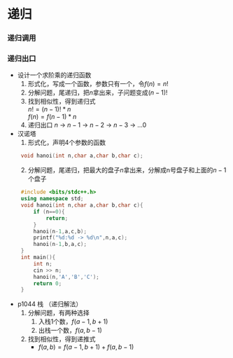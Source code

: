 # 递归
### 递归调用
### 递归出口
* 设计一个求阶乘的递归函数
  1) 形式化，写成一个函数，参数只有一个，令$f(n)=n!$
  2) 分解问题，尾递归，把$n$拿出来，子问题变成$(n-1)!$
  3) 找到相似性，得到递归式  
   $n!=(n-1)!*n$  
   $f(n)=f(n-1)*n$  
  4) 递归出口  $n$ -> $n-1$ -> $n-2$ -> $n-3$ -> $...0$
* 汉诺塔
  1) 形式化，声明4个参数的函数
   ~~~cpp
    void hanoi(int n,char a,char b,char c);
   ~~~
  2) 分解问题，尾递归，把最大的盘子$n$拿出来，分解成n号盘子和上面的$n-1$个盘子
   ~~~cpp
    #include <bits/stdc++.h>
    using namespace std;
    void hanoi(int n,char a,char b,char c){
        if (n==0){
            return;
        }
        hanoi(n-1,a,c,b);
        printf("%d:%d -> %d\n",n,a,c);
        hanoi(n-1,b,a,c);
    }
    int main(){
        int n;
        cin >> n;
        hanoi(n,'A','B','C');
        return 0;
    }
   ~~~
* p1044 栈 （递归解法）
  1) 分解问题，有两种选择
     1) 入栈1个数，$f(a-1,b+1)$
     2) 出栈一个数，$f(a,b-1)$
  2) 找到相似性，得到递推式
     * $f(a,b) = f(a-1,b+1) + f(a,b-1)$ 